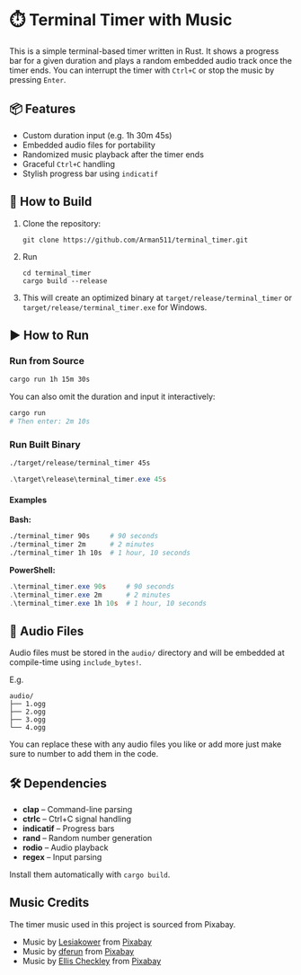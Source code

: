 # ⏱️ Terminal Timer with Music

This is a simple terminal-based timer written in Rust. It shows a progress bar for a given duration and plays a random embedded audio track once the timer ends. You can interrupt the timer with `Ctrl+C` or stop the music by pressing `Enter`.

## 📦 Features

-   Custom duration input (e.g. 1h 30m 45s)
-   Embedded audio files for portability
-   Randomized music playback after the timer ends
-   Graceful `Ctrl+C` handling
-   Stylish progress bar using `indicatif`

## 🚀 How to Build

1. Clone the repository:

    ```
    git clone https://github.com/Arman511/terminal_timer.git
    ```

2. Run

    ```
    cd terminal_timer
    cargo build --release
    ```

3. This will create an optimized binary at `target/release/terminal_timer` or `target/release/terminal_timer.exe` for Windows.

## ▶️ How to Run

### Run from Source

```bash
cargo run 1h 15m 30s
```

You can also omit the duration and input it interactively:

```bash
cargo run
# Then enter: 2m 10s
```

### Run Built Binary

```bash
./target/release/terminal_timer 45s
```

```powershell
.\target\release\terminal_timer.exe 45s
```

#### Examples

**Bash:**

```bash
./terminal_timer 90s     # 90 seconds
./terminal_timer 2m      # 2 minutes
./terminal_timer 1h 10s  # 1 hour, 10 seconds
```

**PowerShell:**

```powershell
.\terminal_timer.exe 90s     # 90 seconds
.\terminal_timer.exe 2m      # 2 minutes
.\terminal_timer.exe 1h 10s  # 1 hour, 10 seconds
```

## 📂 Audio Files

Audio files must be stored in the `audio/` directory and will be embedded at compile-time using `include_bytes!`.

E.g.

```
audio/
├── 1.ogg
├── 2.ogg
├── 3.ogg
└── 4.ogg
```

You can replace these with any audio files you like or add more just make sure to number to add them in the code.

## 🛠️ Dependencies

-   **clap** – Command-line parsing
-   **ctrlc** – Ctrl+C signal handling
-   **indicatif** – Progress bars
-   **rand** – Random number generation
-   **rodio** – Audio playback
-   **regex** – Input parsing

Install them automatically with `cargo build`.

## Music Credits

The timer music used in this project is sourced from Pixabay.

-   Music by <a href="https://pixabay.com/users/lesiakower-25701529/?utm_source=link-attribution&utm_medium=referral&utm_campaign=music&utm_content=168821">Lesiakower</a> from <a href="https://pixabay.com/music//?utm_source=link-attribution&utm_medium=referral&utm_campaign=music&utm_content=168821">Pixabay</a>
-   Music by <a href="https://pixabay.com/users/dferun-20599211/?utm_source=link-attribution&utm_medium=referral&utm_campaign=music&utm_content=332384">dferun</a> from <a href="https://pixabay.com//?utm_source=link-attribution&utm_medium=referral&utm_campaign=music&utm_content=332384">Pixabay</a>
-   Music by <a href="https://pixabay.com/users/ezioblade4life-37897481/?utm_source=link-attribution&utm_medium=referral&utm_campaign=music&utm_content=155671">Ellis Checkley</a> from <a href="https://pixabay.com//?utm_source=link-attribution&utm_medium=referral&utm_campaign=music&utm_content=155671">Pixabay</a>
